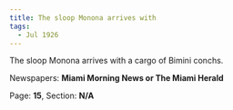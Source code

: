 ```yaml
---  
title: The sloop Monona arrives with  
tags:  
  - Jul 1926  
---  
```

  
The sloop Monona arrives with a cargo of Bimini conchs.  
  
Newspapers: **Miami Morning News or The Miami Herald**  
  
Page: **15**, Section: **N/A** 
